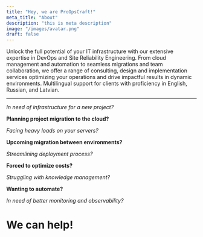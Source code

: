 ```yaml
---
title: "Hey, we are ProOpsCraft!"
meta_title: "About"
description: "this is meta description"
image: "/images/avatar.png"
draft: false
---
```

Unlock the full potential of your IT infrastructure with our extensive expertise in DevOps and Site Reliability Engineering. From cloud management and automation to seamless migrations and team collaboration, we offer a range of consulting, design and implementation services optimizing your operations and drive impactful results in dynamic environments. Multilingual support for clients with proficiency in English, Russian, and Latvian.

<hr/>

*In need of infrastructure for a new project?*

**Planning project migration to the cloud?**

*Facing heavy loads on your servers?*

**Upcoming migration between environments?**

*Streamlining deployment process?*

**Forced to optimize costs?**

*Struggling with knowledge management?*

**Wanting to automate?**

*In need of better monitoring and observability?*

<h1>We can help!</h1>
